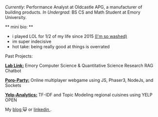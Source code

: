  <i>Currently:</i> Performance Analyst at Oldcastle APG, a manufacturer of building products.
 <i>In Undergrad:</i> BS CS and Math Student at Emory University. 

** mini bio: 
**
- i played LOL for 1/2 of my life since 2015 [(I'm so washed)](https://op.gg/lol/summoners/na/sukon)
- im super indecisive
- hot take: being really good at things is overrated


<p> Past Projects: </p>

__[Lab Link:](https://github.com/rlyn122/lab-link)__ Emory Computer Science & Quantitative Science Research RAG Chatbot

__[Poro-Party:](https://github.com/rlyn122/Poro-Party)__   Online multiplayer webgame using JS, Phaser3, NodeJs, and Sockets

__[Yelp-Analytics:](https://github.com/rlyn122/YelpAnalytics)__  TF-IDF and Topic Modeling regional cuisines using YELP OPEN

 My <a href="https://ryworld-lgb4.vercel.app/"> blog </a> 😺 or <a href="https://www.linkedin.com/in/ryan-lin122/"> linkedin </a>. 
